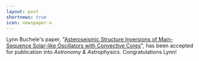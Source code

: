 ```yaml
---
layout: post
shortnews: true
icon: newspaper-o
---
```


Lynn Buchele's paper, "[Asteroseismic Structure Inversions of Main-Sequence Solar-like Oscillators with Convective Cores](https://arxiv.org/abs/2412.05094)", has been accepted for publication into <i>Astronomy & Astrophysics</i>. Congratulations Lynn! 